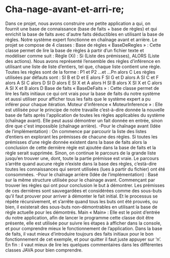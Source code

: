 # Cha-nage-avant-et-arri-re; 
Dans ce projet, nous avons construire une petite application a qui, on fournit
une base de connaissance (base de faits + base de règles) et qui enrichit la base
de faits avec d'autre faits déductibles en utilisant la base de règles.
Notre système expert fonctionne en chaînage avant et arrière.
Le projet se compose de 4 classes :
Base de règles « BaseDeRegles » :
Cette classe permet de lire la base de règles à partir d’un fichier texte et
modéliser comme suit : Règle (Xi) : Si (Liste des prémisses), ALORS (Liste des
actions).
Nous avons représenté l’ensemble des règles d’inférence en utilisant une liste
de liste d’entiers, tel que, chaque liste contient une règle.
Toutes les règles sont de la forme : P1 et P2 …et …Pn alors C
Les règles utilisées par défauts sont :
SI B et D et E alors F
SI G et D alors A
SI C et F alors A
SI C alors D
SI D alors E
SI X et A alors H
SI B alors X
SI X et C alors A
SI X et B alors D
Base de faits « BaseDeFaits » :
Cette classe permet de lire les faits initiaux ce qui ont vrais pour la base de faits
du notre système et aussi utiliser pour afficher tous les faits que le système
expert a pu inférer pour chaque itération.
Moteur d'inférence « MoteurInference » :
Elle est utilisée pour le principe de notre travaille c’est-à-dire donnée la
nouvelle base de faits après l'application de toutes les règles applicables du
système (chaînage avant).
Elle peut aussi démontrer un fait donnée en entrée, sinon dire que c'est
impossible (chaînage arrière).
-Pour le chaînage avant (Idée de l’implémentation) :
On commence par parcourir la liste des listes d’entiers en explorant les
prémisses de chacune des règles.
Si toutes les prémisses d’une règle donnée existent dans la base de faits alors la
conclusion de cette dernière règle est ajoutée dans la base de faits et la règle
serait supprimée.
Sinon, on continue le parcours de la grande liste jusqu’en trouver une, dont,
toute la partie prémisse est vraie.
Le parcours s’arrête quand aucune règle n’existe dans la base des règles, c’està-dire toutes les connaissances qui seront utilisées (lues à partir du fichier) ont
été consommées.
-Pour le chaînage arrière (Idée de l’implémentation) :
Basé sur la même structure utilisée pour le chainage avant.
Commençant par trouver les règles qui ont pour conclusion le but à démontrer.
Les prémisses de ces dernières sont sauvegardées et considérées comme des
sous-buts qu’il faut prouver pour arriver à démonter le fait initial.
Et le processus se répète récursivement, et s’arrête quand tous les buts ont été
prouvés, ou bien, il existerait des sous-buts non-démontrables en utilisant la
base de règle actuelle pour les démontrés.
Main « Main» :
Elle est le point d’entrée du notre application, afin de lancer le programme
cette classe doit être présente, elle est utilisée pour suivre les étapes à afficher
dans la console, et pour comprendre mieux le fonctionnement de l’application.
Dans la base de faits, il vaut mieux d’introduire toujours des faits initiaux pour
le bon fonctionnement de cet exemple, et pour quitter il faut juste appuyer sur
‘n’.
En fin : il vaut mieux de lire les quelques commentaires dans les différentes
classes JAVA pour bien comprendre.
